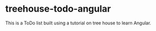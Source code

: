 # treehouse-todo-angular

This is a ToDo list built using a tutorial on tree house to learn Angular.
